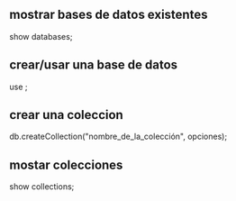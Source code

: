 ## mostrar bases de datos existentes
show databases;


## crear/usar una base de datos
use <name-database>;

## crear una coleccion
db.createCollection("nombre_de_la_colección", opciones);

## mostar colecciones
show collections;
